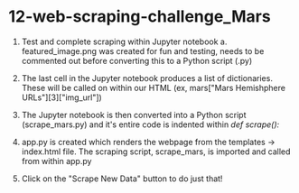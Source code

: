 # 12-web-scraping-challenge_Mars

1. Test and complete scraping within Jupyter notebook
    a. featured_image.png was created for fun and testing, needs to be commented out before converting this to a Python script (.py)
    
2. The last cell in the Jupyter notebook produces a list of dictionaries. These will be called on within our HTML (ex, mars["Mars Hemishphere URLs"][3]["img_url"])

3. The Jupyter notebook is then converted into a Python script (scrape_mars.py) and it's entire code is indented within _def scrape():_

4. app.py is created which renders the webpage from the templates -> index.html file. The scraping script, scrape_mars, is imported and called from within app.py

5. Click on the "Scrape New Data" button to do just that!
